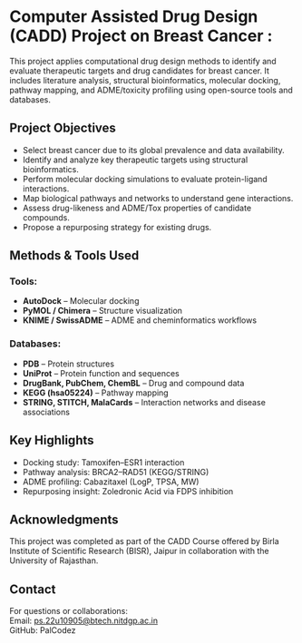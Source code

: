 # Computer Assisted Drug Design (CADD) Project on Breast Cancer :
This project applies computational drug design methods to identify and evaluate therapeutic targets and drug candidates for breast cancer. It includes literature analysis, structural bioinformatics, molecular docking, pathway mapping, and ADME/toxicity profiling using open-source tools and databases.

## Project Objectives
- Select breast cancer due to its global prevalence and data availability.
- Identify and analyze key therapeutic targets using structural bioinformatics.
- Perform molecular docking simulations to evaluate protein-ligand interactions.
- Map biological pathways and networks to understand gene interactions.
- Assess drug-likeness and ADME/Tox properties of candidate compounds.
- Propose a repurposing strategy for existing drugs.

## Methods & Tools Used
### Tools:
- **AutoDock** – Molecular docking
- **PyMOL / Chimera** – Structure visualization
- **KNIME / SwissADME** – ADME and cheminformatics workflows
### Databases:
- **PDB** – Protein structures
- **UniProt** – Protein function and sequences
- **DrugBank, PubChem, ChemBL** – Drug and compound data
- **KEGG (hsa05224)** – Pathway mapping
- **STRING, STITCH, MalaCards** – Interaction networks and disease associations

## Key Highlights
- Docking study: Tamoxifen–ESR1 interaction
- Pathway analysis: BRCA2–RAD51 (KEGG/STRING)
- ADME profiling: Cabazitaxel (LogP, TPSA, MW)
- Repurposing insight: Zoledronic Acid via FDPS inhibition

## Acknowledgments
This project was completed as part of the CADD Course offered by Birla Institute of Scientific Research (BISR), Jaipur in collaboration with the University of Rajasthan.

## Contact
For questions or collaborations:  
Email: ps.22u10905@btech.nitdgp.ac.in  
GitHub: PalCodez
